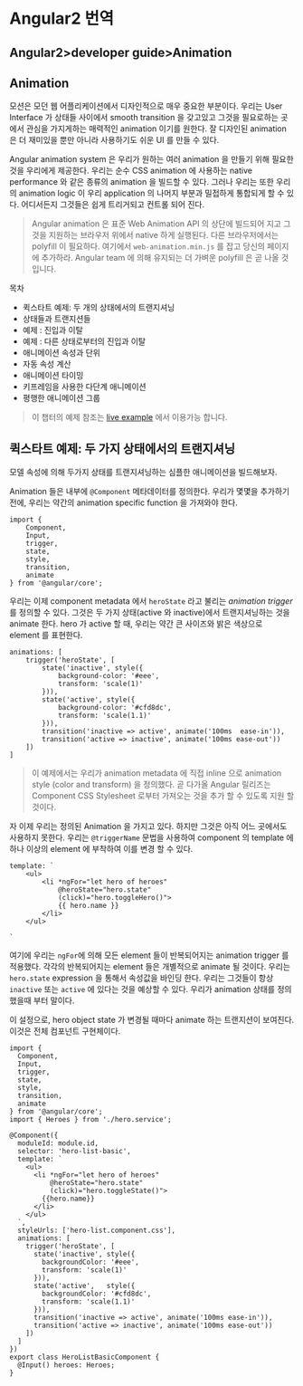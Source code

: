 Angular2 번역
===================

Angular2>developer guide>Animation
-------------

Animation
--

모션은 모던 웹 어플리케이션에서 디자인적으로 매우 중요한 부분이다. 우리는 User Interface 가 상태들 사이에서 smooth transition 을 갖고있고 그것을 필요로하는 곳에서 관심을 가지게하는 매력적인 animation 이기를 원한다. 잘 디자인된 animation 은 더 재미있을 뿐만 아니라 사용하기도 쉬운 UI 를 만들 수 있다.

Angular animation system 은 우리가 원하는 여러 animation 을 만들기 위해 필요한 것을 우리에게 제공한다. 우리는  순수 CSS animation 에 사용하는 native performance 와 같은 종류의 animation 을 빌드할 수 있다. 그러나 우리는 또한 우리의 animation logic 이 우리 application 의 나머지 부분과 밀접하게 통합되게 할 수 있다. 어디서든지 그것들은 쉽게 트리거되고 컨트롤 되어 진다.

>Angular animation 은 표준 Web Animation API 의 상단에 빌드되어 지고 그것을 지원하는 브라우저 위에서 native 하게 실행된다.
>다른 브라우저에서는 polyfill 이 필요하다. 여기에서 `web-animation.min.js` 를 잡고 당신의 페이지에 추가하라.
>Angular team 에 의해 유지되는 더 가벼운 polyfill 은 곧 나올 것입니다.

목차

- 퀵스타트 예제:  두 개의 상태에서의  트랜지셔닝
- 상태들과 트랜지션들
- 예제 : 진입과 이탈
- 예제 : 다른 상태로부터의 진입과 이탈
- 애니메이션 속성과 단위
- 자동 속성 계산
- 애니메이션 타이밍
- 키프레임을 사용한 다단계 애니메이션
- 평행한 애니메이션 그룹

>이 챕터의 예제 참조는 [live example](https://angular.io/resources/live-examples/animations/ts/plnkr.html) 에서 이용가능 합니다.

퀵스타트 예제:  두 가지 상태에서의 트랜지셔닝
-

모델 속성에 의해 두가지 상태를 트랜지셔닝하는 심플한 애니메이션을 빌드해보자.

Animation 들은 내부에 `@Component` 메타데이터를 정의한다. 우리가 몇몇을 추가하기 전에, 우리는 약간의 animation specific function 을 가져와야 한다.

```
import {
	Component,
	Input,
	trigger,
	state,
	style,
	transition,
	animate
} from '@angular/core';
```

우리는 이제 component metadata 에서 `heroState` 라고 불리는 *animation trigger* 를 정의할 수 있다.  그것은 두 가지 상태(active 와 inactive)에서 트랜지셔닝하는 것을 animate 한다. hero 가 active 할 때, 우리는 약간 큰 사이즈와 밝은 색상으로 element 를 표현한다.

```
animations: [
	trigger('heroState', [
		state('inactive', style({
			background-color: '#eee',
			transform: 'scale(1)'
		})),
		state('active', style({
			background-color: '#cfd8dc',
			transform: 'scale(1.1)'
		})),
		transition('inactive => active', animate('100ms  ease-in')),
		transition('active => inactive', animate('100ms ease-out'))
	])
]
```

>이 예제에서는 우리가 animation metadata 에 직접 inline 으로 animation style (color and transform) 을 정의했다. 곧 다가올 Angular 릴리즈는 Component CSS Stylesheet 로부터 가져오는 것을 추가 할 수 있도록 지원 할 것이다.

자 이제 우리는 정의된 Animation 을 가지고 있다. 하지만 그것은 아직 어느 곳에서도 사용하지 못한다. 우리는 `@triggerName` 문법을 사용하여 component 의 template 에 하나 이상의 element 에 부착하여 이를 변경 할 수 있다.

```
template: `
	<ul>
		<li *ngFor="let hero of heroes"
			@heroState="hero.state"
			(click)="hero.toggleHero()">
			{{ hero.name }}
		</li>
	</ul>

`
```
여기에 우리는 `ngFor`에 의해 모든 element 들이 반복되어지는 animation trigger 를 적용했다. 각각의 반복되어지는 element 들은 개별적으로 animate 될 것이다. 우리는 `hero.state` expression 을 통해서 속성값을 바인딩 한다. 우리는 그것들이 항상 `inactive` 또는 `active` 에 있다는 것을 예상할 수 있다. 우리가 animation 상태를 정의했을때 부터 말이다.

이 설정으로,  hero object state 가 변경될 때마다 animate 하는 트랜지션이 보여진다. 이것은 전체 컴포넌트 구현체이다.

```
import {
  Component,
  Input,
  trigger,
  state,
  style,
  transition,
  animate
} from '@angular/core';
import { Heroes } from './hero.service';

@Component({
  moduleId: module.id,
  selector: 'hero-list-basic',
  template: `
    <ul>
      <li *ngFor="let hero of heroes"
          @heroState="hero.state"
          (click)="hero.toggleState()">
        {{hero.name}}
      </li>
    </ul>
  `,
  styleUrls: ['hero-list.component.css'],
  animations: [
    trigger('heroState', [
      state('inactive', style({
        backgroundColor: '#eee',
        transform: 'scale(1)'
      })),
      state('active',   style({
        backgroundColor: '#cfd8dc',
        transform: 'scale(1.1)'
      })),
      transition('inactive => active', animate('100ms ease-in')),
      transition('active => inactive', animate('100ms ease-out'))
    ])
  ]
})
export class HeroListBasicComponent {
  @Input() heroes: Heroes;
}

```
